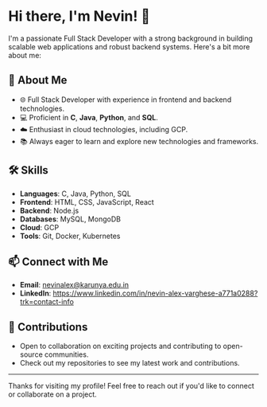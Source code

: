 # Hi there, I'm Nevin! 👋

I'm a passionate Full Stack Developer with a strong background in building scalable web applications and robust backend systems. Here's a bit more about me:

## 🚀 About Me
- 🌐 Full Stack Developer with experience in frontend and backend technologies.
- 💻 Proficient in **C**, **Java**, **Python**, and **SQL**.
- ☁️ Enthusiast in cloud technologies, including GCP.
- 📚 Always eager to learn and explore new technologies and frameworks.

## 🛠️ Skills
- **Languages**: C, Java, Python, SQL
- **Frontend**: HTML, CSS, JavaScript, React
- **Backend**: Node.js
- **Databases**: MySQL, MongoDB
- **Cloud**: GCP
- **Tools**: Git, Docker, Kubernetes

## 📫 Connect with Me
- **Email**: nevinalex@karunya.edu.in
- **LinkedIn**: https://www.linkedin.com/in/nevin-alex-varghese-a771a0288?trk=contact-info

## 🤝 Contributions
- Open to collaboration on exciting projects and contributing to open-source communities.
- Check out my repositories to see my latest work and contributions.

---

Thanks for visiting my profile! Feel free to reach out if you'd like to connect or collaborate on a project.
